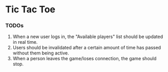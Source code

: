 # Tic Tac Toe
    
### TODOs
    
1. When a new user logs in, the "Available players" list should be updated in real time.
2. Users should be invalidated after a certain amount of time has passed without them being active.
3. When a person leaves the game/loses connection, the game should stop.

